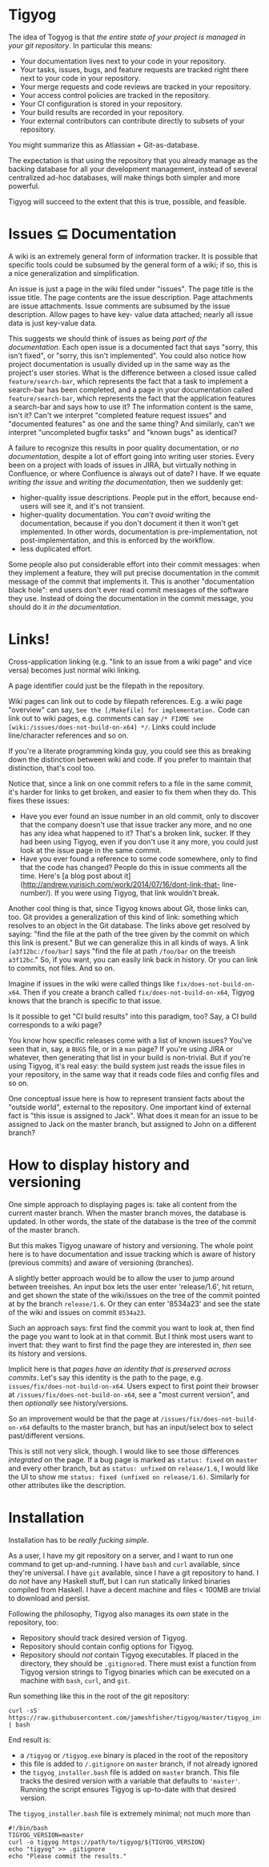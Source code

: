 # Tigyog

The idea of Togyog is that *the entire state of your project is managed in your
git repository*. In particular this means:

* Your documentation lives next to your code in your repository.
* Your tasks, issues, bugs, and feature requests are tracked right there next to
  your code in your repository.
* Your merge requests and code reviews are tracked in your repository.
* Your access control policies are tracked in the repository.
* Your CI configuration is stored in your repository.
* Your build results are recorded in your repository.
* Your external contributors can contribute directly to subsets of your
  repository.

You might summarize this as Atlassian + Git-as-database.

The expectation is that using the repository that you already manage as the
backing database for all your development management, instead of several
centralized ad-hoc databases, will make things both simpler and more powerful.

Tigyog will succeed to the extent that this is true, possible, and feasible.


# Issues ⊆ Documentation

A wiki is an extremely general form of information tracker. It is possible that
specific tools could be subsumed by the general form of a wiki; if so, this is a
nice generalization and simplification.

An issue is just a page in the wiki filed under "issues". The page title is the
issue title. The page contents are the issue description. Page attachments are
issue attachments. Issue comments are subsumed by the issue description. Allow
pages to have key- value data attached; nearly all issue data is just key-value
data.

This suggests we should think of issues as being *part of the documentation*.
Each open issue is a documented fact that says "sorry, this isn't fixed", or
"sorry, this isn't implemented". You could also notice how project documentation
is usually divided up in the same way as the project's user stories. What is the
difference between a closed issue called `feature/search-bar`, which represents
the fact that a task to implement a search-bar has been completed, and a page in
your documentation called `feature/search-bar`, which represents the fact that
the application features a search-bar and says how to use it? The information
content is the same, isn't it? Can't we interpret "completed feature request
issues" and "documented features" as one and the same thing? And similarly,
can't we interpret "uncompleted bugfix tasks" and "known bugs" as identical?

A failure to recognize this results in poor quality documentation, or *no
documentation*, despite a lot of effort going into writing user stories. Every
been on a project with loads of issues in JIRA, but virtually nothing in
Confluence, or where Confluence is always out of date? I have. If we equate
*writing the issue* and *writing the documentation*, then we suddenly get:

* higher-quality issue descriptions. People put in the effort, because end-users
  will see it, and it's not transient.
* higher-quality documentation. You *can't avoid* writing the documentation,
  because if you don't document it then it won't get implemented. In other
  words, documentation is pre-implementation, not post-implementation, and this
  is enforced by the workflow.
* less duplicated effort.

Some people also put considerable effort into their commit messages: when they
implement a feature, they will put precise documentation in the commit message
of the commit that implements it. This is another "documentation black hole":
end users don't ever read commit messages of the software they use. Instead of
doing the documentation in the commit message, you should do it *in the
documentation*.


# Links!

Cross-application linking (e.g. "link to an issue from a wiki page" and vice
versa) becomes just normal wiki linking.

A page identifier could just be the filepath in the repository.

Wiki pages can link out to code by filepath references. E.g. a wiki page
"overview" can say, `See the [/Makefile] for implementation.` Code can link out
to wiki pages, e.g. comments can say `/* FIXME see [wiki:/issues/does-not-build-on-x64] */`. Links could include line/character references and so on.

If you're a literate programming kinda guy, you could see this as breaking down
the distinction between wiki and code. If you prefer to maintain that
distinction, that's cool too.

Notice that, since a link on one commit refers to a file in the same commit,
it's harder for links to get broken, and easier to fix them when they do. This
fixes these issues:

* Have you ever found an issue number in an old commit, only to discover that
  the company doesn't use that issue tracker any more, and no one has any idea
  what happened to it? That's a broken link, sucker. If they had been using
  Tigyog, even if you don't use it any more, you could just look at the issue
  page in the same commit.
* Have you ever found a reference to some code somewhere, only to find that the
  code has changed? People do this in issue comments all the time. Here's [a
  blog post about it](http://andrew.yurisich.com/work/2014/07/16/dont-link-that-
  line-number/). If you were using Tigyog, that link wouldn't break.

Another cool thing is that, since Tigyog knows about Git, those links can, too.
Git provides a generalization of this kind of link: something which resolves to
an object in the Git database. The links above get resolved by saying: "find the
file at the path of the tree given by the commit on which this link is present."
But we can generalize this in all kinds of ways. A link `[a3f12bc:/foo/bar]`
says "find the file at path `/foo/bar` on the treeish `a3f12bc`." So, if you
want, you can easily link back in history. Or you can link to commits, not
files. And so on.

Imagine if issues in the wiki were called things like `fix/does-not-build-on-x64`.
Then if you create a branch called `fix/does-not-build-on-x64`, Tigyog knows
that the branch is specific to that issue.

Is it possible to get "CI build results" into this paradigm, too? Say, a CI
build corresponds to a wiki page?

You know how specific releases come with a list of known issues? You've seen
that in, say, a `BUGS` file, or in a `man` page? If you're using JIRA or
whatever, then generating that list in your build is non-trivial. But if you're
using Tigyog, it's real easy: the build system just reads the issue files in
your repository, in the same way that it reads code files and config files and
so on.

One conceptual issue here is how to represent transient facts about the "outside
world", external to the repository. One important kind of external fact is "this
issue is assigned to Jack". What does it mean for an issue to be assigned to
Jack on the master branch, but assigned to John on a different branch?


# How to display history and versioning

One simple approach to displaying pages is: take all content from the current
master branch. When the master branch moves, the database is updated. In other
words, the state of the database is the tree of the commit of the master branch.

But this makes Tigyog unaware of history and versioning. The whole point here is
to have documentation and issue tracking which is aware of history (previous
commits) and aware of versioning (branches).

A slightly better approach would be to allow the user to jump around between
treeishes. An input box lets the user enter 'release/1.6', hit return, and get
shown the state of the wiki/issues on the tree of the commit pointed at by the
branch `release/1.6`. Or they can enter '8534a23' and see the state of the wiki
and issues on commit `8534a23`.

Such an approach says: first find the commit you want to look at, then find the
page you want to look at in that commit. But I think most users want to invert
that: they want to first find the page they are interested in, *then* see its
history and versions.

Implicit here is that *pages have an identity that is preserved across commits*.
Let's say this identity is the path to the page, e.g. `issues/fix/does-not-build-on-x64`. Users expect to first point their browser at `/issues/fix/does-not-build-on-x64`,
see a "most current version", and then *optionally* see history/versions.

So an improvement would be that the page at `/issues/fix/does-not-build-on-x64`
defaults to the master branch, but has an input/select box to select
past/different versions.

This is still not very slick, though. I would like to see those differences
*integrated* on the page. If a bug page is marked as `status: fixed` on `master`
and every other branch, but as `status: unfixed` on `release/1.6`, I would like
the UI to show me `status: fixed (unfixed on release/1.6)`. Similarly for other
attributes like the description.


# Installation

Installation has to be *really fucking simple.*

As a user, I have my git repository on a server, and I want to run one command
to get up-and-running. I have `bash` and `curl` available, since they're
universal. I have `git` available, since I have a git repository to hand. I do
*not* have any Haskell stuff, but I can run statically linked binaries compiled
from Haskell. I have a decent machine and files < 100MB are trivial to download
and persist.

Following the philosophy, Tigyog also manages its *own* state in the repository,
too:

* Repository should track desired version of Tigyog.
* Repository should contain config options for Tigyog.
* Repository should *not* contain Tigyog executables. If placed in the
  directory, they should be `.gitignore`d. There must exist a function from
  Tigyog version strings to Tigyog binaries which can be executed on a machine
  with `bash`, `curl`, and `git`.

Run something like this in the root of the git repository:

    curl -sS https://raw.githubusercontent.com/jameshfisher/tigyog/master/tigyog_installer.bash | bash

End result is:

* a `/tigyog` or `/tigyog.exe` binary is placed in the root of the repository
* this file is added to `/.gitignore` on `master` branch, if not already ignored
* the `tigyog_installer.bash` file is added on `master` branch. This file tracks
  the desired version with a variable that defaults to `'master'`. Running the
  script ensures Tigyog is up-to-date with that desired version.

The `tigyog_installer.bash` file is extremely minimal; not much more than

    #!/bin/bash
    TIGYOG_VERSION=master
    curl -o tigyog https://path/to/tigyog/${TIGYOG_VERSION}
    echo "tigyog" >> .gitignore
    echo "Please commit the results."

